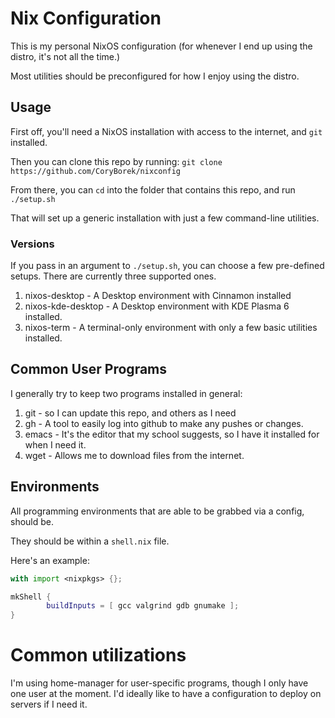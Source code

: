 # Nix Configuration

This is my personal NixOS configuration (for whenever I end up using the distro, it's not all the time.)

Most utilities should be preconfigured for how I enjoy using the distro.

## Usage
First off, you'll need a NixOS installation with access to the internet, and `git` installed.

Then you can clone this repo by running: `git clone https://github.com/CoryBorek/nixconfig`

From there, you can `cd` into the folder that contains this repo, and run `./setup.sh`

That will set up a generic installation with just a few command-line utilities.

### Versions
If you pass in an argument to `./setup.sh`, you can choose a few pre-defined setups. There are currently three supported ones.

1. nixos-desktop - A Desktop environment with Cinnamon installed
2. nixos-kde-desktop - A Desktop environment with KDE Plasma 6 installed.
3. nixos-term - A terminal-only environment with only a few basic utilities installed.


## Common User Programs
I generally try to keep two programs installed in general:

1. git - so I can update this repo, and others as I need
2. gh - A tool to easily log into github to make any pushes or changes.
3. emacs - It's the editor that my school suggests, so I have it installed for when I need it.
4. wget - Allows me to download files from the internet.


## Environments
All programming environments that are able to be grabbed via a config, should be.

They should be within a `shell.nix` file.

Here's an example:

```nix
with import <nixpkgs> {};

mkShell {
        buildInputs = [ gcc valgrind gdb gnumake ];
}
```

# Common utilizations

I'm using home-manager for user-specific programs, though I only have one user at the moment.
I'd ideally like to have a configuration to deploy on servers if I need it.
